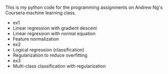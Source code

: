 This is my python code for the programming assignments on Andrew Ng's Coursera machine learning class.

* ex1
 * Linear regression with gradient descent
 * Linear regression with normal equation
 * Feature normalization
* ex2
 * Logical regression (classification)
 * Regularization to reduce overfitting
* ex3
 * Multi-class classification with regularization